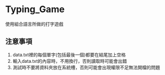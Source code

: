 # Typing_Game
使用組合語言所做的打字遊戲

## 注意事項
1. data.txt裡的每個單字(包括最後一個)都要在結尾加上空格
2. 輸入data.txt的內容時，不用換行，否則讀取時可能會出錯
3. 測試時不要將資料夾放在系統槽，否則可能會出現權限不足無法開檔的問題